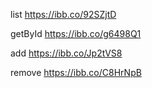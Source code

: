 list
https://ibb.co/92SZjtD

getById
https://ibb.co/g6498Q1

add
https://ibb.co/Jp2tVS8

remove
https://ibb.co/C8HrNpB
